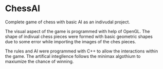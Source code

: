 # ChessAI
Complete game of chess with basic AI as an indivudal project.

The visual aspect of the game is programmed with help of OpenGL. The shape of indivual chess pieces were formed with basic geometric shapes due to some error while importing the images of the ches pieces.

The rules and AI were programmed with C++ to allow the interactions within the game. The artifical integllence follows the minimax algothium to maxiumize the chance of winning.
